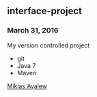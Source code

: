 ## interface-project

### March 31, 2016

My version controlled project

* git 
* Java 7
* Maven

[Mikias Ayalew](http://sqasolution.com)

